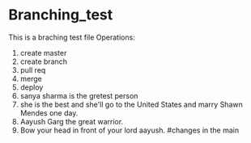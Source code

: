 # Branching_test

This is a braching test file 
Operations:
1. create master
2. create branch
3. pull req 
4. merge 
5. deploy
6. sanya sharma is the gretest person
7. she is the best and she'll go to the United States and marry Shawn Mendes one day.
8. Aayush Garg the great warrior.
9. Bow your head in front of your lord aayush.
#changes in the main 

